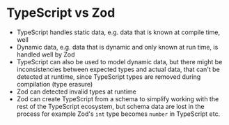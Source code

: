 # TypeScript vs Zod

* TypeScript handles static data, e.g. data that is known at compile time, well
* Dynamic data, e.g. data that is dynamic and only known at run time, is handled well by Zod
* TypeScript can also be used to model dynamic data, but there might be inconsistencies between expected types and actual data, that can't be detected at runtime, since TypeScript types are removed during compilation (type erasure)
* Zod can detected invalid types at runtime
* Zod can create TypeScript from a schema to simplify working with the rest of the TypeScript ecosystem, but schema data are lost in the process for example Zod's `int` type becomes `number` in TypeScript etc.
